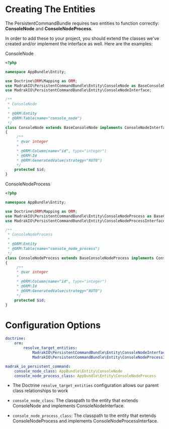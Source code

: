 Creating The Entities
=======================

The PersistentCommandBundle requires two entities to function correctly: **ConsoleNode** and **ConsoleNodeProcess**.

In order to add these to your project, you should extend the classes we've created and/or implement the interface as well. Here are the examples:

ConsoleNode
```php
<?php

namespace AppBundle\Entity;

use Doctrine\ORM\Mapping as ORM;
use MadrakIO\PersistentCommandBundle\Entity\ConsoleNode as BaseConsoleNode;
use MadrakIO\PersistentCommandBundle\Entity\ConsoleNodeInterface;

/**
 * ConsoleNode
 *
 * @ORM\Entity
 * @ORM\Table(name="console_node")
 */
class ConsoleNode extends BaseConsoleNode implements ConsoleNodeInterface
{
     /**
     * @var integer
     *
     * @ORM\Column(name="id", type="integer")
     * @ORM\Id
     * @ORM\GeneratedValue(strategy="AUTO")
     */
    protected $id;
}
```

ConsoleNodeProcess
```php
<?php

namespace AppBundle\Entity;

use Doctrine\ORM\Mapping as ORM;
use MadrakIO\PersistentCommandBundle\Entity\ConsoleNodeProcess as BaseConsoleNodeProcess;
use MadrakIO\PersistentCommandBundle\Entity\ConsoleNodeProcessInterface;

/**
 * ConsoleNodeProcess
 *
 * @ORM\Entity
 * @ORM\Table(name="console_node_process")
 */
class ConsoleNodeProcess extends BaseConsoleNodeProcess implements ConsoleNodeProcessInterface
{
     /**
     * @var integer
     *
     * @ORM\Column(name="id", type="integer")
     * @ORM\Id
     * @ORM\GeneratedValue(strategy="AUTO")
     */
    protected $id;
}
```

Configuration Options
=======================

```yaml
doctrine:
    orm:
        resolve_target_entities:
            MadrakIO\PersistentCommandBundle\Entity\ConsoleNodeInterface: AppBundle\Entity\ConsoleNode
            MadrakIO\PersistentCommandBundle\Entity\ConsoleNodeProcessInterface: AppBundle\Entity\ConsoleNodeProcess

madrak_io_persistent_command:
    console_node_class: AppBundle\Entity\ConsoleNode
    console_node_process_class: AppBundle\Entity\ConsoleNodeProcess
```

* The Doctrine ```resolve_target_entities``` configuration allows our parent class relationships to work

* ```console_node_class```: The classpath to the entity that extends ConsoleNode and implements ConsoleNodeInterface.
* ```console_node_process_class```: The classpath to the entity that extends ConsoleNodeProcess and implements ConsoleNodeProcessInterface.
